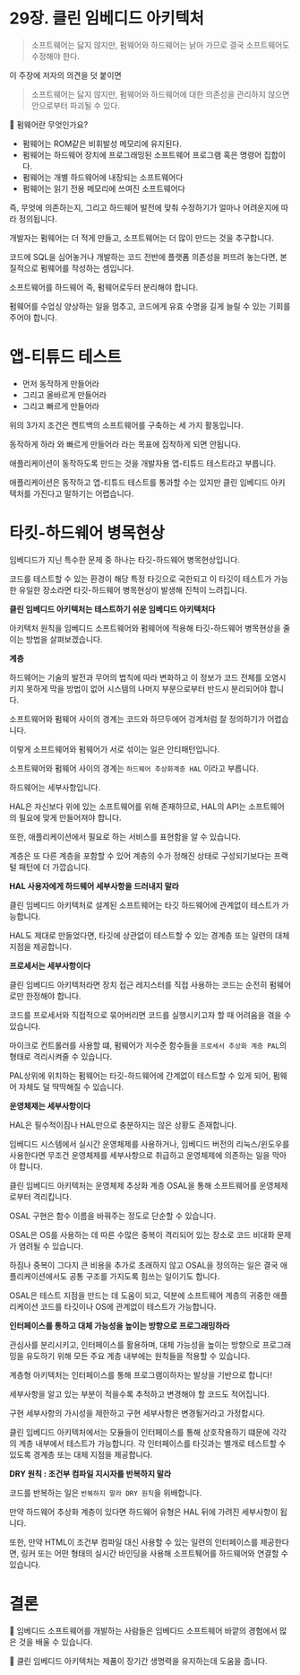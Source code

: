 # 29장. 클린 임베디드 아키텍처

> 소프트웨어는 닳지 않지만, 펌웨어와 하드웨어는 낡아 가므로 결국 소프트웨어도 수정해야 한다.

이 주장에 저자의 의견을 덧 붙이면

> 소프트웨어는 닳지 않지만, 펌웨어와 하드웨어에 대한 의존성을 관리하지 않으면 안으로부터 파괴될 수 있다.

🤔 펌웨어란 무엇인가요?

- 펌웨어는 ROM같은 비휘발성 메모리에 유지된다.
- 펌웨어는 하드웨어 장치에 프로그래밍된 소프트웨어 프로그램 혹은 명령어 집합이다.
- 펌웨어는 개별 하드웨어에 내장되는 소프트웨어다
- 펌웨어는 읽기 전용 메모리에 쓰여진 소프트웨어다

즉, 무엇에 의존하는지, 그리고 하드웨어 발전에 맞춰 수정하기가 얼마나 어려운지에 따라 정의됩니다.

개발자는 펌웨어는 더 적게 만들고, 소프트웨어는 더 많이 만드는 것을 추구합니다.

코드에 SQL을 심어놓거나 개발하는 코드 전반에 플랫폼 의존성을 퍼뜨려 놓는다면, 본질적으로 펌웨어를 작성하는 셈입니다.

소프트웨어를 하드웨어 즉, 펌웨어로두터 분리해야 합니다.

펌웨어를 수업싱 양상하는 일을 멈추고, 코드에게 유효 수명을 길게 늘릴 수 있는 기회를 주어야 합니다.

# 앱-티튜드 테스트

- 먼저 동작하게 만들어라
- 그리고 올바르게 만들어라
- 그리고 빠르게 만들어라

위의 3가지 조건은 켄트백의 소프트웨어를 구축하는 세 가지 활동입니다.

동작하게 하라 와 빠르게 만들어라 라는 목표에 집착하게 되면 안됩니다.

애플리케이션이 동작하도록 만드는 것을 개발자용 앱-티튜드 테스트라고 부릅니다.

애플리케이션은 동작하고 앱-티튜드 테스트를 통과할 수는 있지만 클린 임베디드 아키텍처를 가진다고 말하기는 어렵습니다.

# 타킷-하드웨어 병목현상

임베디드가 지닌 특수한 문제 중 하나는 타깃-하드웨어 병목현상입니다.

코드를 테스트할 수 있는 환경이 해당 특정 타깃으로 국한되고 이 타깃이 테스트가 가능한 유일한 장소라면 타깃-하드웨어 병목현상이 발생해 진척이 느려집니다.

**클린 임베디드 아키텍처는 테스트하기 쉬운 임베디드 아키텍처다**

아키텍처 원칙을 임베디드 소프트웨어와 펌웨어에 적용해 타깃-하드웨어 병목현상을 줄이는 방법을 살펴보겠습니다.

**계층**

하드웨어는 기술의 발전과 무어의 법칙에 따라 변화하고 이 정보가 코드 전체를 오염시키지 못하게 막을 방법이 없어 시스템의 나머지 부분으로부터 반드시 분리되어야 합니다.

소프트웨어와 펌웨어 사이의 경계는 코드와 하므두에어 겅계처럼 잘 정의하기가 어렵습니다.

이렇게 소프트웨어와 펌웨어가 서로 섞이는 일은 안티패턴입니다.

소프트웨어와 펌웨어 사이의 경계는 `하드웨어 추상화계층 HAL` 이라고 부릅니다.

하드웨어는 세부사항입니다.

HAL은 자신보다 위에 있는 소프트웨어를 위해 존재하므로, HAL의 API는 소프트웨어의 필요에 맞게 만들어져야 합니다.

또한, 애플리케이션에서 필요로 하는 서비스를 표현함을 알 수 있습니다. 

계층은 또 다른 계층을 포함할 수 있어 계층의 수가 정해진 상태로 구성되기보다는 프랙털 패턴에 더 가깝습니다.

**HAL 사용자에게 하드웨어 세부사항을 드러내지 말라**

클린 임베디드 아키텍처로 설계된 소프트웨어는 타깃 하드웨어에 관계없이 테스트가 가능합니다.

HAL도 제대로 만들었다면, 타깃에 상관없이 테스트할 수 있는 경계층 또는 일련의 대체 지점을 제공합니다.

**프로세서는 세부사항이다**

클린 임베디드 아키텍처라면 장치 접근 레지스터를 직접 사용하는 코드는 순전히 펌웨어로만 한정해야 합니다.

코드를 프로세서와 직접적으로 묶어버리면 코드를 실행시키고자 할 때 어려움을 겪을 수 있습니다.

마이크로 컨트롤러를 사용할 떄, 펌웨어가 저수준 함수들을 `프로세서 추상화 계층 PAL`의 형태로 격리시켜줄 수 있습니다.

PAL상위에 위치하는 펌웨어는 타깃-하드웨어에 간계없이 테스트할 수 있게 되어, 펌웨어 자체도 덜 딱딱해질 수 있습니다. 

**운영체제는 세부사항이다**

HAL은 필수적이짐나 HAL만으로 충분하지는 않은 상황도 존재합니다.

임베디드 시스템에서 실시간 운영체제를 사용하거나, 임베디드 버전의 리눅스/윈도우를 사용한다면 무조건 운영체제를 세부사항으로 취급하고 운영체제에 의존하는 일을 막아야 합니다.

클린 임베디드 아키텍처는 운영체제 추상화 계층 OSAL을 통해 소프트웨어를 운영체제로부터 격리킵니다. 

OSAL 구현은 함수 이름을 바꿔주는 정도로 단순할 수 있습니다.

OSAL은 OS를 사용하는 데 따른 수많은 중복이 격리되어 있는 장소로 코드 비대화 문제가 염려될 수 있습니다.

하짐나 중복이 그다지 큰 비용을 추가로 초래하지 않고 OSAL을 정의하는 일은 결국 애플리케이션에서도 공통 구조를 가지도록 힘쓰는 일이기도 합니다.

OSAL은 테스트 지점을 만드는 데 도움이 되고, 덕분에 소프트웨어 계층의 귀중한 애플리케이션 코드를 타깃이나 OS에 관계없이 테스트가 가능합니다.

**인터페이스를 통하고 대체 가능성을 높이는 방향으로 프로그래밍하라**

관심사를 분리시키고, 인터페이스를 활용하며, 대체 가능성을 높이는 방향으로 프로그래밍을 유도하기 위해 모든 주요 계층 내부에는 원칙들을 적용할 수 있습니다.

계층형 아키텍처는 인터페이스를 통해 프로그램이하자는 발상을 기반으로 합니다!

세부사항을 알고 있는 부분이 적을수록 추적하고 변경해야 할 코드도 적어집니다.

구현 세부사항의 가시성을 제한하고 구현 세부사항은 변경될거라고 가정합시다.

클린 임베디드 아키텍처에서는 모듈들이 인터페이스를 통해 상호작용하기 떄문에 각각의 계층 내부에서 테스트가 가능합니다. 각 인터페이스를 타깃과는 별개로 테스트할 수 있도록 경계층 또는 대체 지점을 제공합니다.

**DRY 원칙 : 조건부 컴파일 지시자를 반복하지 말라**

코드를 반복하는 일은 `반복하지 말라 DRY 원칙`을 위배합니다.

만약 하드웨어 추상화 계층이 있다면 하드웨어 유형은 HAL 뒤에 가려진 세부사항이 됩니다. 

또한, 만약 HTML이 조건부 컴파일 대신 사용할 수 있는 일련의 인터페이스를 제공한다면, 링커 또는 어떤 형태의 실시간 바인딩을 사용해 소프트퉤어를 하드웨어와 연결할 수 있습니다.

# 결론

📌  임베디드 소프트웨어를 개발하는 사람들은 임베디드 소프트웨어 바깥의 경험에서 많은 것을 배울 수 있습니다.

📌  클린 임베디드 아키텍처는 제품이 장기간 생명력을 유지하는데 도움을 줍니다.
